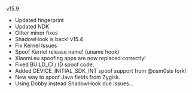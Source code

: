 v15.9
- Updated fingerprint
- Updated NDK
- Other minor fixes
- ShadowHook is back!
v15.4
- Fix Kernel Issues
- Spoof Kernel release name! (uname hook)
- Xiaomi.eu spoofing apps are now replaced correctly!
- Fixed BUILD_ID / ID spoof code.
- Added DEVICE_INITIAL_SDK_INT spoof support from @osm0sis fork!
- New way to spoof Java fields from Zygisk.
- Using Dobby instead ShadowHook due issues...
